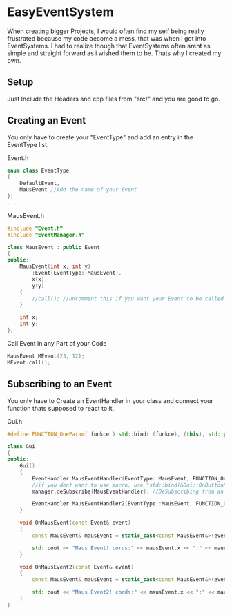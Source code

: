 # EasyEventSystem
When creating bigger Projects, I would often find my self being really frustrated because my code become a mess, 
that was when I got into EventSystems.
I had to realize though that EventSystems often arent as simple and straight forward as i wished them to be.
Thats why I created my own.

## Setup
Just Include the Headers and cpp files from "src/" and you are good to go.

## Creating an Event
You only have to create your "EventType" and add an entry in the EventType list.

Event.h
```c++
enum class EventType
{
    DefaultEvent,
    MausEvent //Add the name of your Event
};
...
```
MausEvent.h
```c++
#include "Event.h"
#include "EventManager.h"

class MausEvent : public Event
{
public:
    MausEvent(int x, int y)
        :Event(EventType::MausEvent),
        x(x),
        y(y)
    {
        //call(); //uncomment this if you want your Event to be called automatic
    }

    int x;
    int y;
};
```
Call Event in any Part of your Code
```c++
MausEvent MEvent(23, 12);
MEvent.call();
```

## Subscribing to an Event
You only have to Create an EventHandler in your class and connect your function thats supposed to react to it.

Gui.h
```c++
#define FUNCTION_OneParam( funkce ) std::bind( (funkce), (this), std::placeholders::_1)

class Gui 
{
public:
    Gui() 
    {
        EventHandler MausEventHandler(EventType::MausEvent, FUNCTION_OneParam(&Gui::OnMausEvent)); 
        //if you dont want to use macro, use "std::bind(&Gui::OnButtonPressEvent, this, std::placeholders::_1)"
        manager.deSubscribe(MausEventHandler); //DeSubscribing from an Event

        EventHandler MausEventHandler2(EventType::MausEvent, FUNCTION_OneParam(&Gui::OnMausEvent2));
    }

    void OnMausEvent(const Event& event)
    {
        const MausEvent& mausEvent = static_cast<const MausEvent&>(event);

        std::cout << "Maus Event! cords:" << mausEvent.x << ":" << mausEvent.y << "\n";
    }

    void OnMausEvent2(const Event& event)
    {
        const MausEvent& mausEvent = static_cast<const MausEvent&>(event);

        std::cout << "Maus Event2! cords:" << mausEvent.x << ":" << mausEvent.y << "\n";
    }
}
